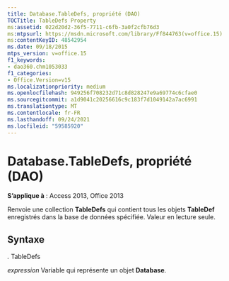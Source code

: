 ```yaml
---
title: Database.TableDefs, propriété (DAO)
TOCTitle: TableDefs Property
ms:assetid: 022d20d2-36f5-7711-c6fb-3a0f2cfb76d3
ms:mtpsurl: https://msdn.microsoft.com/library/Ff844763(v=office.15)
ms:contentKeyID: 48542954
ms.date: 09/18/2015
mtps_version: v=office.15
f1_keywords:
- dao360.chm1053033
f1_categories:
- Office.Version=v15
ms.localizationpriority: medium
ms.openlocfilehash: 949256f708232d71c8d828247e9a69774c6cfae0
ms.sourcegitcommit: a1d9041c20256616c9c183f7d1049142a7ac6991
ms.translationtype: MT
ms.contentlocale: fr-FR
ms.lasthandoff: 09/24/2021
ms.locfileid: "59585920"
---
```

# <a name="databasetabledefs-property-dao"></a>Database.TableDefs, propriété (DAO)


**S’applique à** : Access 2013, Office 2013

Renvoie une collection **TableDefs** qui contient tous les objets **TableDef** enregistrés dans la base de données spécifiée. Valeur en lecture seule.

## <a name="syntax"></a>Syntaxe

*.* TableDefs

*expression* Variable qui représente un objet **Database**.

